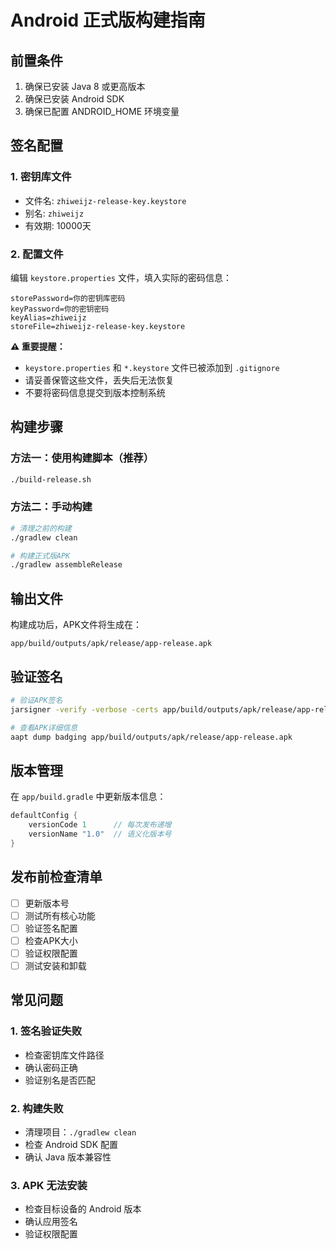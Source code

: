 # Android 正式版构建指南

## 前置条件

1. 确保已安装 Java 8 或更高版本
2. 确保已安装 Android SDK
3. 确保已配置 ANDROID_HOME 环境变量

## 签名配置

### 1. 密钥库文件
- 文件名: `zhiweijz-release-key.keystore`
- 别名: `zhiweijz`
- 有效期: 10000天

### 2. 配置文件
编辑 `keystore.properties` 文件，填入实际的密码信息：

```properties
storePassword=你的密钥库密码
keyPassword=你的密钥密码
keyAlias=zhiweijz
storeFile=zhiweijz-release-key.keystore
```

**⚠️ 重要提醒：**
- `keystore.properties` 和 `*.keystore` 文件已被添加到 `.gitignore`
- 请妥善保管这些文件，丢失后无法恢复
- 不要将密码信息提交到版本控制系统

## 构建步骤

### 方法一：使用构建脚本（推荐）

```bash
./build-release.sh
```

### 方法二：手动构建

```bash
# 清理之前的构建
./gradlew clean

# 构建正式版APK
./gradlew assembleRelease
```

## 输出文件

构建成功后，APK文件将生成在：
```
app/build/outputs/apk/release/app-release.apk
```

## 验证签名

```bash
# 验证APK签名
jarsigner -verify -verbose -certs app/build/outputs/apk/release/app-release.apk

# 查看APK详细信息
aapt dump badging app/build/outputs/apk/release/app-release.apk
```

## 版本管理

在 `app/build.gradle` 中更新版本信息：

```gradle
defaultConfig {
    versionCode 1      // 每次发布递增
    versionName "1.0"  // 语义化版本号
}
```

## 发布前检查清单

- [ ] 更新版本号
- [ ] 测试所有核心功能
- [ ] 验证签名配置
- [ ] 检查APK大小
- [ ] 验证权限配置
- [ ] 测试安装和卸载

## 常见问题

### 1. 签名验证失败
- 检查密钥库文件路径
- 确认密码正确
- 验证别名是否匹配

### 2. 构建失败
- 清理项目：`./gradlew clean`
- 检查 Android SDK 配置
- 确认 Java 版本兼容性

### 3. APK 无法安装
- 检查目标设备的 Android 版本
- 确认应用签名
- 验证权限配置 